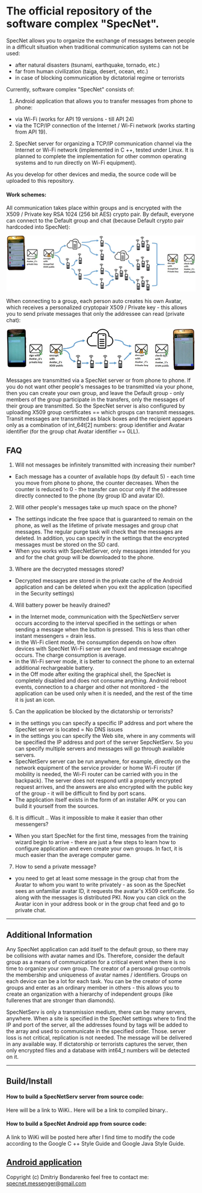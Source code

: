# The official repository of the software complex "SpecNet".

SpecNet allows you to organize the exchange of messages between people in a difficult situation when traditional communication systems can not be used:
* after natural disasters (tsunami, earthquake, tornado, etc.)
* far from human civilization (taiga, desert, ocean, etc.)
* in case of blocking communication by dictatorial regime or terrorists

Currently, software complex "SpecNet" consists of:
1. Android application that allows you to transfer messages from phone to phone:
* via Wi-Fi (works for API 19 versions - till API 24)
* via the TCP/IP connection of the Internet / Wi-Fi network (works starting from API 19).
2. SpecNet server for organizing a TCP/IP communication channel via the Internet or Wi-Fi network (implemented in C ++, tested under Linux. It is planned to complete the implementation for other common operating systems and to run directly on Wi-Fi equipment).

As you develop for other devices and media, the source code will be uploaded to this repository.

#### Work schemes:

All communication takes place within groups and is encrypted with the X509 / Private key RSA 1024 (256 bit AES) crypto pair. By default, everyone can connect to the Default group and chat (because Default crypto pair hardcoded into SpecNet):

![PublicChat](public.png)

When connecting to a group, each person auto creates his own Avatar, which receives a personalized cryptopair X509 / Private key - this allows you to send private messages that only the addressee can read (private chat):

![PrivateChat](private.png)

Messages are transmitted via a SpecNet server or from phone to phone. If you do not want other people's messages to be transmitted via your phone, then you can create your own group, and leave the Default group - only members of the group participate in the transfers, only the messages of their group are transmitted. So the SpecNet server is also configured by uploading X509 group certificates == which groups can transmit messages. Transit messages are transmitted as black boxes and the recipient appears only as a combination of int_64t[2] numbers: group identifier and Avatar identifier (for the group chat Avatar identifier == 0LL).

## FAQ
1. Will not messages be infinitely transmitted with increasing their number?
- Each message has a counter of available hops (by default 5) - each time you move from phone to phone, the counter decreases. When the counter is reduced to 0 - the transfer can occur only if the addressee directly connected to the phone (by group ID and avatar ID).

2. Will other people's messages take up much space on the phone?
- The settings indicate the free space that is guaranteed to remain on the phone, as well as the lifetime of private messages and group chat messages. The regular purge task will check that the messages are deleted. In addition, you can specify in the settings that the encrypted messages must be stored on the SD card.
- When you works with SpecNetServer, only messages intended for you and for the chat group will be downloaded to the phone.

3. Where are the decrypted messages stored?
- Decrypted messages are stored in the private cache of the Android application and can be deleted when you exit the application (specified in the Security settings)

4. Will battery power be heavily drained?
- in the Internet mode, communication with the SpecNetServ server occurs according to the interval specified in the settings or when sending a message when the button is pressed. This is less than other instant messengers = drain less.
- in the Wi-Fi client mode, the consumption depends on how often devices with SpecNet Wi-Fi server are found and message excahnge occurs. The charge consumption is average.
- in the Wi-Fi server mode, it is better to connect the phone to an external additional rechargeable battery.
- in the Off mode after exiting the graphical shell, the SpecNet is completely disabled and does not consume anything. Android reboot events, connection to a charger and other not monitored - the application can be used only when it is needed, and the rest of the time it is just an icon.

5. Can the application be blocked by the dictatorship or terrorists?
- in the settings you can specify a specific IP address and port where the SpecNet server is located = No DNS issues
- in the settings you can specify the Web site, where in any comments will be specified the IP address and port of the server SepcNetServ. So you can specify multiple servers and messages will go through available servers.
- SpecNetServ server can be run anywhere, for example, directly on the network equipment of the service provider or home Wi-Fi router (if mobility is needed, the Wi-Fi router can be carried with you in the backpack). The server does not respond until a properly encrypted request arrives, and the answers are also encrypted with the public key of the group - it will be difficult to find by port scans.
- The application itself exists in the form of an installer APK or you can build it yourself from the sources.

6. It is difficult .. Was it impossible to make it easier than other messengers?
- When you start SpecNet for the first time, messages from the training wizard begin to arrive - there are just a few steps to learn how to configure application and even create your own groups. In fact, it is much easier than the average computer game.

7. How to send a private message?
- you need to get at least some message in the group chat from the Avatar to whom you want to write privately - as soon as the SpecNet sees an unfamiliar avatar ID, it requests the avatar's X509 certificate. So along with the messages is distributed PKI. Now you can click on the Avatar icon in your address book or in the group chat feed and go to private chat.

---
## Additional Information

Any SpecNet application can add itself to the default group, so there may be collisions with avatar names and IDs. Therefore, consider the default group as a means of communication for a critical event when there is no time to organize your own group. The creator of a personal group controls the membership and uniqueness of avatar names / identifiers. Groups on each device can be a lot for each task. You can be the creator of some groups and enter as an ordinary member in others - this allows you to create an organization with a hierarchy of independent groups (like fullerenes that are stronger than diamonds).

SpecNetServ is only a transmission medium, there can be many servers, anywhere. When a site is specified in the SpecNet settings where to find the IP and port of the server, all the addresses found by tags will be added to the array and used to communicate in the specified order. Those. server loss is not critical, replication is not needed. The message will be delivered in any available way.
If dictatorship or terrorists captures the server, then only encrypted files and a database with int64_t numbers will be detected on it.

---
## Build/Install
#### How to build a SpecNetServ server from source code:
Here will be a link to WiKi..
Here will be a link to compiled binary..

#### How to build a SpecNet Android app from source code:
A link to WiKi will be posted here after I find time to modify the code according to the Google C ++ Style Guide and Google Java Style Guide.

[Android application](https://play.google.com/store/apps/details?id=com.bond.specnet)
---
  Copyright (c) Dmitriy Bondarenko
  feel free to contact me: specnet.messenger@gmail.com


